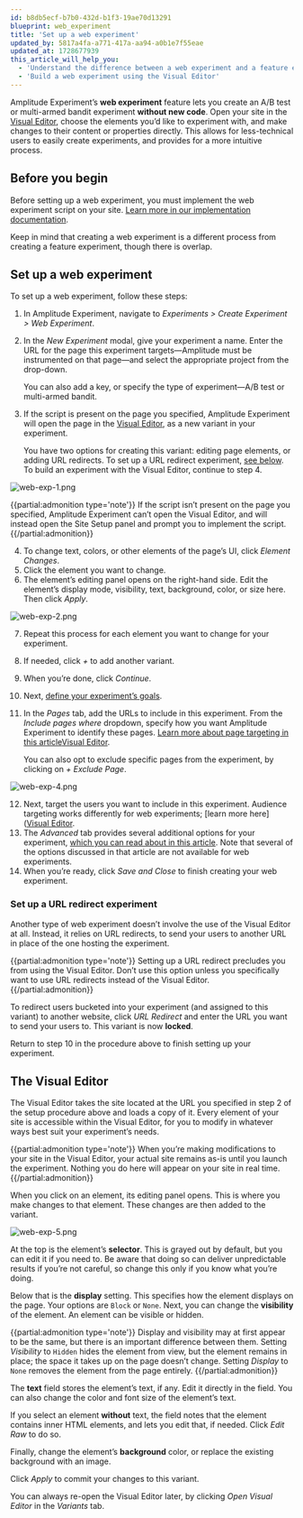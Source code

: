 ```yaml
---
id: b8db5ecf-b7b0-432d-b1f3-19ae70d13291
blueprint: web_experiment
title: 'Set up a web experiment'
updated_by: 5817a4fa-a771-417a-aa94-a0b1e7f55eae
updated_at: 1728677939
this_article_will_help_you:
  - 'Understand the difference between a web experiment and a feature experiment'
  - 'Build a web experiment using the Visual Editor'
---
```

Amplitude Experiment’s **web experiment** feature lets you create an A/B test or multi-armed bandit experiment **without new code**. Open your site in the [Visual Editor](#the-visual-editor), choose the elements you’d like to experiment with, and make changes to their content or properties directly. This allows for less-technical users to easily create experiments, and provides for a more intuitive process.

## Before you begin

Before setting up a web experiment, you must implement the web experiment script on your site. [Learn more in our implementation documentation](/docs/experiment/web/implementation).

Keep in mind that creating a web experiment is a different process from creating a feature experiment, though there is overlap.

## Set up a web experiment

To set up a web experiment, follow these steps:

1. In Amplitude Experiment, navigate to *Experiments > Create Experiment > Web Experiment*.
2. In the *New Experiment* modal, give your experiment a name. Enter the URL for the page this experiment targets—Amplitude must be instrumented on that page—and select the appropriate project from the drop-down.

     You can also add a key, or specify the type of experiment—A/B test or multi-armed bandit.

3. If the script is present on the page you specified, Amplitude Experiment will open the page in the [Visual Editor](#the-visual-editor), as a new variant in your experiment.

     You have two options for creating this variant: editing page elements, or adding URL redirects. To set up a URL redirect experiment, [see below](#set-up-a-url-redirect-experiment). To build an experiment with the Visual Editor, continue to step 4.

![web-exp-1.png](/docs/output/img/workflow/web-exp-1.png)

{{partial:admonition type='note'}}
If the script isn’t present on the page you specified, Amplitude Experiment can’t open the Visual Editor, and will instead open the Site Setup panel and prompt you to implement the script.
{{/partial:admonition}}

4. To change text, colors, or other elements of the page’s UI, click *Element Changes*.
5. Click the element you want to change.
6. The element’s editing panel opens on the right-hand side. Edit the element’s display mode, visibility, text, background, color, or size here. Then click *Apply*.

![web-exp-2.png](/docs/output/img/workflow/web-exp-2.png)

7. Repeat this process for each element you want to change for your experiment.
8. If needed, click *+* to add another variant.
9. When you’re done, click *Continue*.
10. Next, [define your experiment’s goals](https://amplitude.com/docs/experiment/workflow/define-goals). 
11. In the *Pages* tab, add the URLs to include in this experiment. From the *Include pages where* dropdown, specify how you want Amplitude Experiment to identify these pages. [Learn more about page targeting in this article]()[Visual Editor](/docs/experiment/web/targeting).

     You can also opt to exclude specific pages from the experiment, by clicking on *+ Exclude Page*.

![web-exp-4.png](/docs/output/img/workflow/web-exp-4.png)

12. Next, target the users you want to include in this experiment. Audience targeting works differently for web experiments; [learn more here]([Visual Editor](/docs/experiment/web/targeting).
13. The *Advanced* tab provides several additional options for your experiment, [which you can read about in this article](https://amplitude.com/docs/experiment/workflow/finalize-statistical-preferences). Note that several of the options discussed in that article are not available for web experiments.
14. When you’re ready, click *Save and Close* to finish creating your web experiment.

### Set up a URL redirect experiment

Another type of web experiment doesn’t involve the use of the Visual Editor at all. Instead, it relies on URL redirects, to send your users to another URL in place of the one hosting the experiment. 

{{partial:admonition type='note'}}
Setting up a URL redirect precludes you from using the Visual Editor. Don’t use this option unless you specifically want to use URL redirects instead of the Visual Editor.
{{/partial:admonition}}

To redirect users bucketed into your experiment (and assigned to this variant) to another website, click *URL Redirect* and enter the URL you want to send your users to. This variant is now **locked**.

Return to step 10 in the procedure above to finish setting up your experiment.

## The Visual Editor

The Visual Editor takes the site located at the URL you specified in step 2 of the setup procedure above and loads a copy of it. Every element of your site is accessible within the Visual Editor, for you to modify in whatever ways best suit your experiment’s needs.

{{partial:admonition type='note'}}
When you’re making modifications to your site in the Visual Editor, your actual site remains as-is until you launch the experiment. Nothing you do here will appear on your site in real time.
{{/partial:admonition}}

When you click on an element, its editing panel opens. This is where you make changes to that element. These changes are then added to the variant.

![web-exp-5.png](/docs/output/img/workflow/web-exp-5.png)

At the top is the element’s **selector**. This is grayed out by default, but you can edit it if you need to. Be aware that doing so can deliver unpredictable results if you’re not careful, so change this only if you know what you’re doing.

Below that is the **display** setting. This specifies how the element displays on the page. Your options are `Block` or `None`. Next, you can change the **visibility** of the element. An element can be visible or hidden.

{{partial:admonition type='note'}}
Display and visibility may at first appear to be the same, but there is an important difference between them. Setting *Visibility* to `Hidden` hides the element from view, but the element remains in place; the space it takes up on the page doesn’t change. Setting *Display* to `None` removes the element from the page entirely.
{{/partial:admonition}}

The **text** field stores the element’s text, if any. Edit it directly in the field. You can also change the color and font size of the element’s text.

If you select an element **without** text, the field notes that the element contains inner HTML elements, and lets you edit that, if needed. Click *Edit Raw* to do so.

Finally, change the element’s **background** color, or replace the existing background with an image.

Click *Apply* to commit your changes to this variant.

You can always re-open the Visual Editor later, by clicking *Open Visual Editor* in the *Variants* tab.